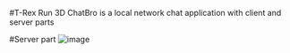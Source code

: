 #T-Rex Run 3D
ChatBro is a local network chat application with client and server parts

#Server part
![image](https://user-images.githubusercontent.com/69617058/132984722-b622df55-dc56-4700-8da6-10d901a046bc.png)
